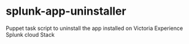 # splunk-app-uninstaller
Puppet task script to uninstall the app installed on Victoria Experience Splunk cloud Stack 
